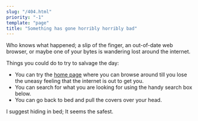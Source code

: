 ```yaml
---
slug: "/404.html"
priority: "-1"
template: "page"
title: "Something has gone horribly horribly bad"
---
```


Who knows what happened; a slip of the finger, an out-of-date web browser, or
maybe one of your bytes is wandering lost around the internet.

Things you could do to try to salvage the day:

* You can try the [home page](/) where you can browse around till you lose the
  uneasy feeling that the internet is out to get you.
* You can search for what you are looking for using the handy search box
  below.
* You can go back to bed and pull the covers over your head.

I suggest hiding in bed; It seems the safest.
